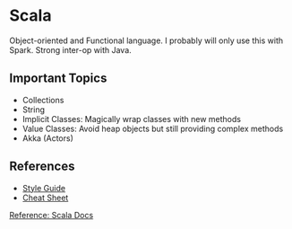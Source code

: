 # Scala
Object-oriented and Functional language. I probably will only use this with Spark. Strong inter-op with Java.

## Important Topics
- Collections
- String
- Implicit Classes: Magically wrap classes with new methods
- Value Classes: Avoid heap objects but still providing complex methods
- Akka (Actors)

## References
- [Style Guide](http://docs.scala-lang.org/style/index.html)
- [Cheat Sheet](http://docs.scala-lang.org/cheatsheets/index.html)

[Reference: Scala Docs](http://docs.scala-lang.org/overviews/index.html)

